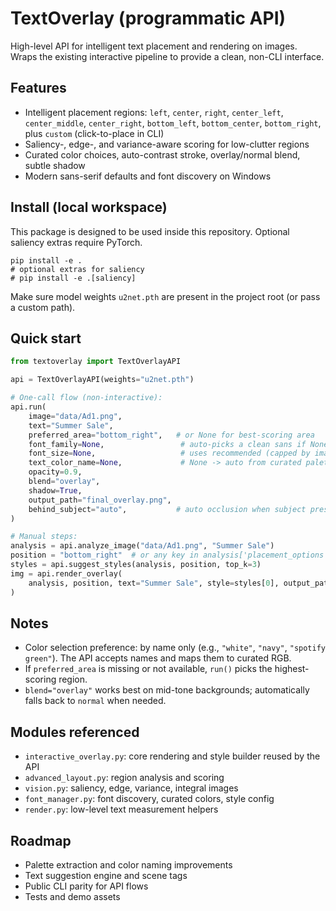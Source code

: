 # TextOverlay (programmatic API)

High-level API for intelligent text placement and rendering on images. Wraps the existing interactive pipeline to provide a clean, non-CLI interface.

## Features
- Intelligent placement regions: `left`, `center`, `right`, `center_left`, `center_middle`, `center_right`, `bottom_left`, `bottom_center`, `bottom_right`, plus `custom` (click-to-place in CLI)
- Saliency-, edge-, and variance-aware scoring for low-clutter regions
- Curated color choices, auto-contrast stroke, overlay/normal blend, subtle shadow
- Modern sans-serif defaults and font discovery on Windows

## Install (local workspace)
This package is designed to be used inside this repository. Optional saliency extras require PyTorch.

```
pip install -e .
# optional extras for saliency
# pip install -e .[saliency]
```

Make sure model weights `u2net.pth` are present in the project root (or pass a custom path).

## Quick start
```python
from textoverlay import TextOverlayAPI

api = TextOverlayAPI(weights="u2net.pth")

# One-call flow (non-interactive):
api.run(
    image="data/Ad1.png",
    text="Summer Sale",
    preferred_area="bottom_right",   # or None for best-scoring area
    font_family=None,                 # auto-picks a clean sans if None
    font_size=None,                   # uses recommended (capped by image size)
    text_color_name=None,             # None -> auto from curated palette
    opacity=0.9,
    blend="overlay",
    shadow=True,
    output_path="final_overlay.png",
    behind_subject="auto",           # auto occlusion when subject present
)

# Manual steps:
analysis = api.analyze_image("data/Ad1.png", "Summer Sale")
position = "bottom_right"  # or any key in analysis['placement_options']
styles = api.suggest_styles(analysis, position, top_k=3)
img = api.render_overlay(
    analysis, position, text="Summer Sale", style=styles[0], output_path="final_overlay.png"
)
```

## Notes
- Color selection preference: by name only (e.g., `"white"`, `"navy"`, `"spotify green"`). The API accepts names and maps them to curated RGB.
- If `preferred_area` is missing or not available, `run()` picks the highest-scoring region.
- `blend="overlay"` works best on mid-tone backgrounds; automatically falls back to `normal` when needed.

## Modules referenced
- `interactive_overlay.py`: core rendering and style builder reused by the API
- `advanced_layout.py`: region analysis and scoring
- `vision.py`: saliency, edge, variance, integral images
- `font_manager.py`: font discovery, curated colors, style config
- `render.py`: low-level text measurement helpers

## Roadmap
- Palette extraction and color naming improvements
- Text suggestion engine and scene tags
- Public CLI parity for API flows
- Tests and demo assets